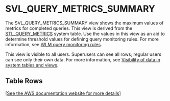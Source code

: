 # SVL\_QUERY\_METRICS\_SUMMARY<a name="r_SVL_QUERY_METRICS_SUMMARY"></a>

The SVL\_QUERY\_METRICS\_SUMMARY view shows the maximum values of metrics for completed queries\. This view is derived from the [STL\_QUERY\_METRICS](r_STL_QUERY_METRICS.md) system table\. Use the values in this view as an aid to determine threshold values for defining query monitoring rules\. For more information, see [WLM query monitoring rules](cm-c-wlm-query-monitoring-rules.md)\.

This view is visible to all users\. Superusers can see all rows; regular users can see only their own data\. For more information, see [Visibility of data in system tables and views](c_visibility-of-data.md)\.

## Table Rows<a name="r_SVL_QUERY_METRICS_SUMMARY-table-rows2"></a>

[\[See the AWS documentation website for more details\]](http://docs.aws.amazon.com/redshift/latest/dg/r_SVL_QUERY_METRICS_SUMMARY.html)